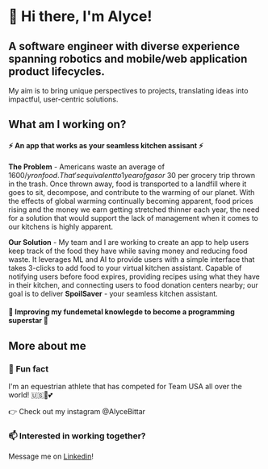 # 👋 Hi there, I'm Alyce!
## A software engineer with diverse experience spanning robotics and mobile/web application product lifecycles. 
My aim is to bring unique perspectives to projects, translating ideas into impactful, user-centric solutions.

## What am I working on? 

#### ⚡ An app that works as your seamless kitchen assisant ⚡
**The Problem** - Americans waste an average of $1600/yr on food. 
That's equivalent to 1 year of gas or ~$30 per grocery trip thrown in the trash. 
Once thrown away, food is transported to a landfill where it goes to sit, decompose, and contribute to the warming of our planet.  With the effects of global warming continually becoming apparent, food prices rising and the money we earn getting stretched thinner each year, the need for a solution that would support the lack of management when it comes to our kitchens is highly apparent. 

**Our Solution** - My team and I are working to create an app to help users keep track of the food they have while saving money and reducing food waste. It leverages ML and AI to provide users with a simple interface that takes 3-clicks to add food to your virtual kitchen assistant. Capable of notifying users before food expires, providing recipes using what they have in their kitchen, and connecting users to food donation centers nearby; our goal is to deliver **SpoilSaver** - your seamless kitchen assistant.


#### 🦾 Improving my fundemetal knowlegde to become a programming superstar 🦾



## More about me
### 🐴 Fun fact 
I'm an equestrian athlete that has competed for Team USA all over the world! 🇺🇸🏅💕

👉 Check out my instagram @AlyceBittar

### 📫 Interested in working together? 
Message me on [Linkedin]([url](https://www.linkedin.com/in/alyce-bittar/))!
  
<!---
AlyceBittar/AlyceBittar is a ✨ special ✨ repository because its `README.md` (this file) appears on your GitHub profile.
You can click the Preview link to take a look at your changes.
--->
